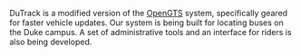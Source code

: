 DuTrack is a modified version of the <a href='http://opengts.sourceforge.net/'>OpenGTS</a> system, specifically geared for faster vehicle updates.  Our system is being built for locating buses on the Duke campus.  A set of administrative tools and an interface for riders is also being developed.